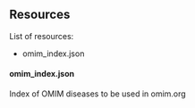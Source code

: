 ## Resources

List of resources:

- omim_index.json

#### omim_index.json
Index of OMIM diseases to be used in omim.org


